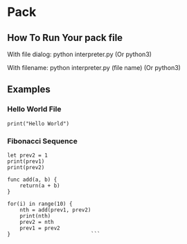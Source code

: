 # Pack
## How To Run Your pack file
With file dialog: python interpreter.py (Or python3)

With filename: python interpreter.py (file name) (Or python3)
## Examples
### Hello World File
`
print("Hello World")
`

### Fibonacci Sequence

```let prev1 = 0              
let prev2 = 1              
print(prev1)               
print(prev2)               
                           
func add(a, b) {           
    return(a + b)          
}                          
                           
for(i) in range(10) {      
    nth = add(prev1, prev2)
    print(nth)             
    prev2 = nth            
    prev1 = prev2          
}                          ```
